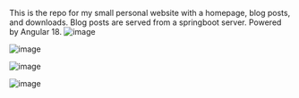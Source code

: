 This is the repo for my small personal website with a homepage, blog posts, and downloads. Blog posts are served from a springboot server. Powered by Angular 18.
![image](https://github.com/user-attachments/assets/815c4f1b-581d-42ba-b2ff-56b6af0c3a29)

![image](https://github.com/user-attachments/assets/63dc9da2-52d0-4356-ac88-e90174c0d940)

![image](https://github.com/user-attachments/assets/2ac5fcb7-89c1-435a-b24e-723b10f651ec)

![image](https://github.com/user-attachments/assets/8506b484-b2c2-4b39-825c-4daa298f7058)


